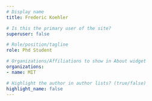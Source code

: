 ```yaml
---
# Display name
title: Frederic Koehler

# Is this the primary user of the site?
superuser: false

# Role/position/tagline
role: Phd Student

# Organizations/Affiliations to show in About widget
organizations:
- name: MIT

# Highlight the author in author lists? (true/false)
highlight_name: false
---
```

